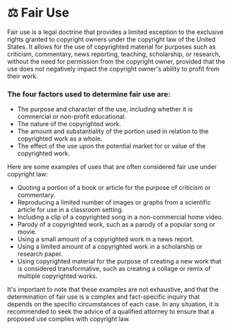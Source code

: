 # ⚖ Fair Use

Fair use is a legal doctrine that provides a limited exception to the exclusive rights granted to copyright owners under the copyright law of the United States. It allows for the use of copyrighted material for purposes such as criticism, commentary, news reporting, teaching, scholarship, or research, without the need for permission from the copyright owner, provided that the use does not negatively impact the copyright owner's ability to profit from their work.

### The four factors used to determine fair use are:

* The purpose and character of the use, including whether it is commercial or non-profit educational.
* The nature of the copyrighted work.
* The amount and substantiality of the portion used in relation to the copyrighted work as a whole.
* The effect of the use upon the potential market for or value of the copyrighted work.

Here are some examples of uses that are often considered fair use under copyright law:

* Quoting a portion of a book or article for the purpose of criticism or commentary.
* Reproducing a limited number of images or graphs from a scientific article for use in a classroom setting.
* Including a clip of a copyrighted song in a non-commercial home video.
* Parody of a copyrighted work, such as a parody of a popular song or movie.
* Using a small amount of a copyrighted work in a news report.
* Using a limited amount of a copyrighted work in a scholarship or research paper.
* Using copyrighted material for the purpose of creating a new work that is considered transformative, such as creating a collage or remix of multiple copyrighted works.

It's important to note that these examples are not exhaustive, and that the determination of fair use is a complex and fact-specific inquiry that depends on the specific circumstances of each case. In any situation, it is recommended to seek the advice of a qualified attorney to ensure that a proposed use complies with copyright law.
